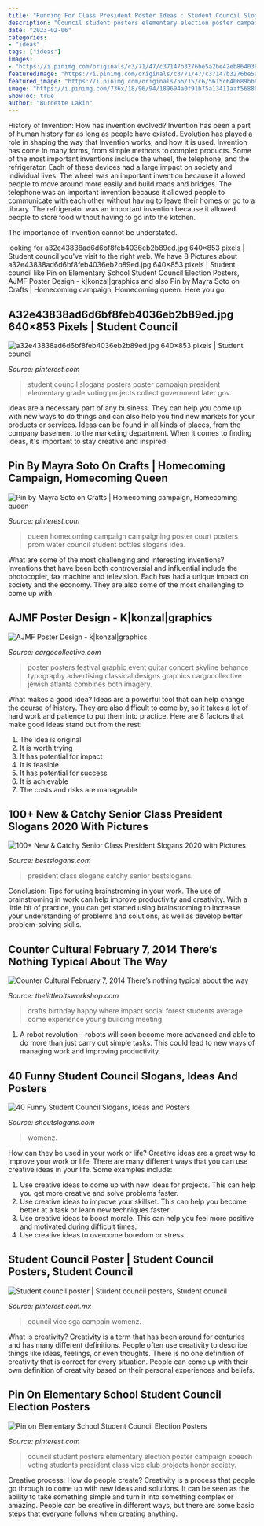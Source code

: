 ```yaml
---
title: "Running For Class President Poster Ideas : Student Council Slogans Posters Poster Campaign President Elementary Grade Voting Projects Collect Government Later Gov"
description: "Council student posters elementary election poster campaign speech voting students president class vice club projects honor society"
date: "2023-02-06"
categories:
- "ideas"
tags: ["ideas"]
images:
- "https://i.pinimg.com/originals/c3/71/47/c37147b3276be5a2be42eb864038edb4.jpg"
featuredImage: "https://i.pinimg.com/originals/c3/71/47/c37147b3276be5a2be42eb864038edb4.jpg"
featured_image: "https://i.pinimg.com/originals/56/15/c6/5615c640689bb60835909acb73efffa0.jpg"
image: "https://i.pinimg.com/736x/18/96/94/189694a0f91b75a13411aaf568865ad4--student-council-poster.jpg"
ShowToc: true
author: "Burdette Lakin"
---
```



History of Invention: How has invention evolved?
Invention has been a part of human history for as long as people have existed. Evolution has played a role in shaping the way that Invention works, and how it is used. Invention has come in many forms, from simple methods to complex products. 
Some of the most important inventions include the wheel, the telephone, and the refrigerator. Each of these devices had a large impact on society and individual lives. The wheel was an important invention because it allowed people to move around more easily and build roads and bridges. The telephone was an important invention because it allowed people to communicate with each other without having to leave their homes or go to a library. The refrigerator was an important invention because it allowed people to store food without having to go into the kitchen. 

The importance of Invention cannot be understated.

	

		
looking for a32e43838ad6d6bf8feb4036eb2b89ed.jpg 640×853 pixels | Student council you've visit to the right web. We have 8 Pictures about a32e43838ad6d6bf8feb4036eb2b89ed.jpg 640×853 pixels | Student council like Pin on Elementary School Student Council Election Posters, AJMF Poster Design - k|konzal|graphics and also Pin by Mayra Soto on Crafts | Homecoming campaign, Homecoming queen. Here you go:
		
    
## A32e43838ad6d6bf8feb4036eb2b89ed.jpg 640×853 Pixels | Student Council

<img loading=lazy src="https://i.pinimg.com/originals/56/15/c6/5615c640689bb60835909acb73efffa0.jpg" onerror="this.onerror=null;this.src='https://tse2.mm.bing.net/th?id=OIP.l8ifoRBncrQcVdASHoDyggHaJ3&amp;pid=15.1';" alt="a32e43838ad6d6bf8feb4036eb2b89ed.jpg 640×853 pixels | Student council">

_Source: pinterest.com_

>student council slogans posters poster campaign president elementary grade voting projects collect government later gov. 

	

Ideas are a necessary part of any business. They can help you come up with new ways to do things and can also help you find new markets for your products or services. Ideas can be found in all kinds of places, from the company basement to the marketing department. When it comes to finding ideas, it's important to stay creative and inspired.

    
## Pin By Mayra Soto On Crafts | Homecoming Campaign, Homecoming Queen

<img loading=lazy src="https://i.pinimg.com/originals/c3/71/47/c37147b3276be5a2be42eb864038edb4.jpg" onerror="this.onerror=null;this.src='https://tse1.mm.bing.net/th?id=OIP.5TLgrlo1kIaXWoZU8JXM7wHaJ4&amp;pid=15.1';" alt="Pin by Mayra Soto on Crafts | Homecoming campaign, Homecoming queen">

_Source: pinterest.com_

>queen homecoming campaign campaigning poster court posters prom water council student bottles slogans idea. 

	

What are some of the most challenging and interesting inventions?
Inventions that have been both controversial and influential include the photocopier, fax machine and television. Each has had a unique impact on society and the economy. They are also some of the most challenging to come up with.

    
## AJMF Poster Design - K|konzal|graphics

<img loading=lazy src="http://payload209.cargocollective.com/1/12/384808/6495503/AJMF-Poster-2.6_905.jpg" onerror="this.onerror=null;this.src='https://tse4.mm.bing.net/th?id=OIP.URBcEOqkf71Qy78Sdn-2FwHaLH&amp;pid=15.1';" alt="AJMF Poster Design - k|konzal|graphics">

_Source: cargocollective.com_

>poster posters festival graphic event guitar concert skyline behance typography advertising classical designs graphics cargocollective jewish atlanta combines both imagery. 

	

What makes a good idea?
Ideas are a powerful tool that can help change the course of history. They are also difficult to come by, so it takes a lot of hard work and patience to put them into practice. Here are 8 factors that make good ideas stand out from the rest: 
1. The idea is original 
2. It is worth trying 
3. It has potential for impact 
4. It is feasible 
5. It has potential for success 
6. It is achievable 
7. The costs and risks are manageable 

    
## 100+ New &amp; Catchy Senior Class President Slogans 2020 With Pictures

<img loading=lazy src="http://www.bestslogans.com/img/pics/201703_2228_heead.png" onerror="this.onerror=null;this.src='https://tse2.mm.bing.net/th?id=OIP.x943pz_hjMwf2pyRmNtsKwHaHa&amp;pid=15.1';" alt="100+ New &amp; Catchy Senior Class President Slogans 2020 with Pictures">

_Source: bestslogans.com_

>president class slogans catchy senior bestslogans. 

	

Conclusion: Tips for using brainstroming in your work.
The use of brainstroming in work can help improve productivity and creativity. With a little bit of practice, you can get started using brainstroming to increase your understanding of problems and solutions, as well as develop better problem-solving skills.

    
## Counter Cultural February 7, 2014 There’s Nothing Typical About The Way

<img loading=lazy src="http://thelittlebitsworkshop.com/thelittlebitsworkshop.com/Resources/Archive_files/IMG_3262.jpg" onerror="this.onerror=null;this.src='https://tse1.mm.bing.net/th?id=OIP.FzR_A5NcaOH21pSNFdHi9QHaFj&amp;pid=15.1';" alt="Counter Cultural February 7, 2014 There’s nothing typical about the way">

_Source: thelittlebitsworkshop.com_

>crafts birthday happy where impact social forest students average come experience young building meeting. 

	

1. A robot revolution – robots will soon become more advanced and able to do more than just carry out simple tasks. This could lead to new ways of managing work and improving productivity.

    
## 40 Funny Student Council Slogans, Ideas And Posters

<img loading=lazy src="https://shoutslogans.com/wp-content/uploads/2015/08/dont-trash-your-vote.gif" onerror="this.onerror=null;this.src='https://tse4.mm.bing.net/th?id=OIP.PLRsH7ZD37ouYPDHnzxjYgAAAA&amp;pid=15.1';" alt="40 Funny Student Council Slogans, Ideas and Posters">

_Source: shoutslogans.com_

>womenz. 

	

How can they be used in your work or life?
Creative ideas are a great way to improve your work or life. There are many different ways that you can use creative ideas in your life. Some examples include: 
1. Use creative ideas to come up with new ideas for projects. This can help you get more creative and solve problems faster. 
2. Use creative ideas to improve your skillset. This can help you become better at a task or learn new techniques faster. 
3. Use creative ideas to boost morale. This can help you feel more positive and motivated during difficult times. 
4. Use creative ideas to overcome boredom or stress.

    
## Student Council Poster | Student Council Posters, Student Council

<img loading=lazy src="https://i.pinimg.com/736x/18/96/94/189694a0f91b75a13411aaf568865ad4--student-council-poster.jpg" onerror="this.onerror=null;this.src='https://tse4.mm.bing.net/th?id=OIP.Ik_zqv-BNyPzWvv1J_cLSAHaJ3&amp;pid=15.1';" alt="Student council poster | Student council posters, Student council">

_Source: pinterest.com.mx_

>council vice sga campain womenz. 

	

What is creativity?
Creativity is a term that has been around for centuries and has many different definitions. People often use creativity to describe things like ideas, feelings, or even thoughts. There is no one definition of creativity that is correct for every situation. People can come up with their own definition of creativity based on their personal experiences and beliefs.

    
## Pin On Elementary School Student Council Election Posters

<img loading=lazy src="https://i.pinimg.com/736x/09/21/cd/0921cd53545d1640f60b470c66a10296--student-council-posters-school-posters.jpg" onerror="this.onerror=null;this.src='https://tse2.mm.bing.net/th?id=OIP.PY7lxy_71OzhUZdyF2GtDQHaJ3&amp;pid=15.1';" alt="Pin on Elementary School Student Council Election Posters">

_Source: pinterest.com_

>council student posters elementary election poster campaign speech voting students president class vice club projects honor society. 

	

Creative process: How do people create?
Creativity is a process that people go through to come up with new ideas and solutions. It can be seen as the ability to take something simple and turn it into something complex or amazing. People can be creative in different ways, but there are some basic steps that everyone follows when creating anything.

